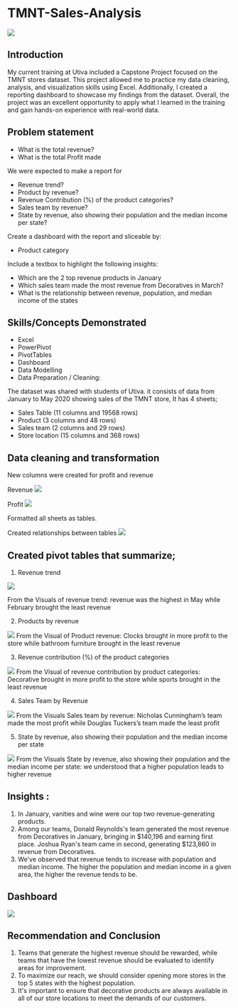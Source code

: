 # TMNT-Sales-Analysis
![](tmnt_store.jpeg)

## Introduction
My current training at Utiva included a Capstone Project focused on the TMNT stores dataset. This project allowed me to practice my data cleaning, analysis, and visualization skills using Excel. Additionally, I created a reporting dashboard to showcase my findings from the dataset. Overall, the project was an excellent opportunity to apply what I learned in the training and gain hands-on experience with real-world data.

## Problem statement 
- What is the total revenue?
- What is the total Profit made

We were expected to make a report for 
-	Revenue trend?
-	Product by revenue?
-	Revenue Contribution (%) of the product categories?
-	Sales team by revenue?
-	State by revenue, also showing their population and the median income per state?

Create a dashboard with the report and sliceable by:
-	Product category

Include a textbox to highlight the following insights:
-	Which are the 2 top revenue products in January
-	Which sales team made the most revenue from Decoratives in March?
-	What is the relationship between revenue, population, and median income of the states

## Skills/Concepts Demonstrated
- Excel
- PowerPivot
- PivotTables
- Dashboard 
- Data Modelling
- Data Preparation / Cleaning:

The dataset was shared with students of Utiva. it consists of data from January to May 2020 showing sales of the TMNT store, It has 4 sheets; 
- Sales Table    (11 columns and 19568 rows)
- Product  (3 columns and 48 rows)
- Sales team  (2 columns and 29 rows)
- Store location    (15 columns and 368 rows) 

## Data cleaning and transformation
New columns were created for profit and revenue

Revenue
![](Revenue_Creation.png)

Profit
![](Profit_creation.png)

Formatted all sheets as tables.


Created relationships between tables
![](Create_relationships.png)

## Created  pivot tables that summarize;

1. Revenue trend

![](revenue_by_month.png)

From the Visuals of revenue trend: revenue was the highest in May while February brought the least revenue 

2. Products by revenue

![](product_by_revenue.png)
From the Visual of Product revenue: Clocks brought in more profit to the store while bathroom furniture brought in the least revenue

3. Revenue contribution (%) of the product categories

![](revenue%_by_product.png)
From the Visual of revenue contribution by product categories: Decorative brought in more profit to the store while sports brought in the least revenue

4. Sales Team by Revenue

![](Revenue_by_salesTeam.png)
From the Visuals Sales team by revenue: Nicholas Cunningham’s team made the most profit while Douglas Tuckers’s team made the least profit 

5. State by revenue, also showing their population and the median income per state

![](revenue_by_income_population.png)
From the Visuals State by revenue, also showing their population and the median income per state: we understood that a higher population leads to higher revenue

## Insights :
1.	In January, vanities and wine were our top two revenue-generating products.
2.	Among our teams, Donald Reynolds's team generated the most revenue from Decoratives in January, bringing in $140,196 and earning first place. Joshua Ryan's team came in second, generating $123,860 in revenue from Decoratives.
3.	We've observed that revenue tends to increase with population and median income. The higher the population and median income in a given area, the higher the revenue tends to be.
 
 
## Dashboard 
![](dashboard.png)

## Recommendation and Conclusion
1.	Teams that generate the highest revenue should be rewarded, while teams that have the lowest revenue should be evaluated to identify areas for improvement.
2.	To maximize our reach, we should consider opening more stores in the top 5 states with the highest population.
3.	It's important to ensure that decorative products are always available in all of our store locations to meet the demands of our customers.


